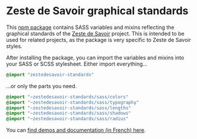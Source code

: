 # Zeste de Savoir graphical standards

This [npm package](https://www.npmjs.com/package/zestedesavoir-standards) contains SASS variables
and mixins reflecting the graphical standards of the [Zeste de Savoir](https://zestedesavoir.com)
project. This is intended to be used for related projects, as the package is very specific to Zeste
de Savoir styles.

After installing the package, you can import the variables and mixins into your SASS or SCSS
stylesheet. Either import everything…

```sass
@import "zestedesavoir-standards"
```

…or only the parts you need.

```sass
@import "~zestedesavoir-standards/sass/colors"
@import "~zestedesavoir-standards/sass/typography"
@import "~zestedesavoir-standards/sass/lengths"
@import "~zestedesavoir-standards/sass/shadows"
@import "~zestedesavoir-standards/sass/radius"
```

You can [find demos and documentation (in French) here](https://zestedesavoir.github.io/normes-graphiques/).
